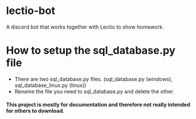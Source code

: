 # lectio-bot
A discord bot that works together with Lectio to show homework.


# How to setup the sql_database.py file
- There are two sql_database.py files. (sql_database.py (windows), sql_database_linux.py (linux))
- Rename the file you need to sql_database.py and delete the other.


#### This project is mostly for documentation and therefore not really intended for others to download.
